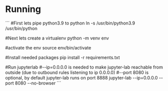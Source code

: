 # Running

´´´
#First lets pipe python3.9 to python
ln -s /usr/bin/python3.9 /usr/bin/python

#Next lets create a virtualenv
python -m venv env

#activate the env
source env/bin/activate

#Install needed packages
pip install -r requirements.txt

#Run jupyterlab 
#--ip=0.0.0.0 is needed to make jupyter-lab reachable from outside (due to outbound rules listening to ip 0.0.0.0)
#--port 8080 is optional, by default jupyter-lab runs on port 8888
jupyter-lab --ip=0.0.0.0 --port 8080 --no-browser
´´´